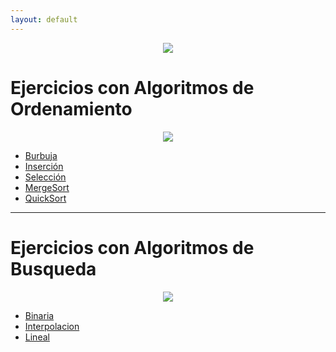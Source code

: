 ```yaml
---
layout: default
---
```



<div align="center">
<img src="https://tecsidel.com/wp-content/uploads/2018/02/desarrollo-SW.jpg">
</div>

<h1>Ejercicios con Algoritmos de Ordenamiento</h1>


<div align="center">
<img src="https://image3.slideserve.com/6468191/algoritmos-de-ordenamiento-n.jpg">
</div>


<ul>

  <li><a href="https://github.com/MateoCueva03/Ordenamiento_AED/tree/OBurbuja" target="_blank">Burbuja</a></li>
  <li><a href="https://github.com/MateoCueva03/Ordenamiento_AED/tree/OInserccion" target="_blank">Inserción</a></li>
  <li><a href="https://github.com/MateoCueva03/Ordenamiento_AED/tree/OSeleccion" target="_blank">Selección</a></li>
   <li><a href="https://github.com/MateoCueva03/Ordenamiento_AED/tree/OMergesort" target="_blank">MergeSort</a></li>
   <li><a href="https://github.com/MateoCueva03/Ordenamiento_AED/tree/OQuicksort" target="_blank">QuickSort</a></li>
  
</ul>



<hr>


<h1>Ejercicios con Algoritmos de Busqueda</h1>

<div align="center">
<img src="https://image3.slideserve.com/6468191/algoritmos-de-b-squeda-n.jpg">
</div>


<ul>

  <li><a href="https://github.com/MateoCueva03/Busqueda_AED/tree/B.Binaria" target="_blank">Binaria</a></li>
  <li><a href="https://github.com/MateoCueva03/Busqueda_AED/tree/B.Interpolacion" target="_blank">Interpolacion</a></li>
  <li><a href="https://github.com/MateoCueva03/Busqueda_AED/tree/B.Lineal" target="_blank">Lineal</a></li>
 
  
</ul>
